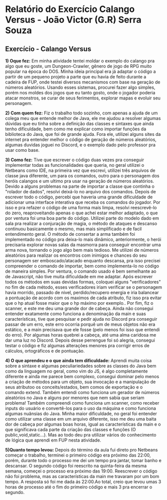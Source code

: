 # Relatório do Exercício Calango Versus - João Victor (G.R) Serra Souza 

## Exercício - Calango Versus

**1) Oque fez:**
Em minha atividade tentei moldar o exemplo do calango pra algo que eu goste, um Dungeon-Crawler, gênero de jogo de RPG muito popular na época do DOS. Minha ideia principal era já adaptar o código a partir de um pequeno projeto a parte que eu havia de feito durante a cadeira de FUP, onde testei diversos mecanismos com base na geração de números aleatórios.
Usando esses sistemas, procurei fazer algo simples, porém nos moldes dos jogos que eu tanto gosto, onde o jogador poderia atacar monstros, se curar de seus ferimentos, explorar mapas e evoluir seu personagem.

**2) Com quem fez:**
Fiz o trabalho todo sozinho, com apenas a ajuda de um colega meu que entende melhor de Java, ele me ajudou a resolver algumas dúvidas que eu tinha sobre a definição das classes e sintaxes que ainda tenho dificuldade, bem como me explicar como importar funções da biblioteca do Java, que foi de grande ajuda. Fora ele, utilizei alguns sites da internet pra entender melhor o código de geração de números aleatórios, algumas duvidas joguei no Discord, e o exemplo dado pelo professor pra usar como base.

**3) Como fez:**
Tive que escrever o código duas vezes pra conseguir implementar todas as funcionalidades que queria, no geral utilizei o Netbeans como IDE, na primeira vez que escrevi, utilizei três arquivos de classe java diferente, um para os comandos, outro para o personagem dos heróis calangos e um ultimo pra usar na geração de números aleatórios. Devido a alguns problemas na parte de importar a classe que continha o "rolador de dados", resolvi deixá-lo no arquivo dos comandos. Depois de escrever todo o código, percebi que haveria uma grande dificuldade de adicionar uma interface interativa que receba os comandos do jogador. Por isso e pra refazer o código de uma forma mais limpa, resolvi reescrevê-lo do zero, reaproveitando apenas o que achei estar melhor adaptado, o que por ventura foi uma boa parte do código.
Utilizei parte do modelo dado em sala pra realizar a conjuração de magia, o método de ataques e descanso continuou basicamente o mesmo, mas mais simplificado e de facil entendimento geral. O método de consertar a arma também foi implementado no código pra deixa-lo mais dinâmico, anteriormente, o herói precisaria explorar novas salas da masmorra para conseguir encontrar uma arma nova, tornando o jogo algo bem mais tedioso.
Me utilizei de números aleatórios para realizar os encontros com inimigos e chances do seu personagem ser emboscado/atacado enquanto descansa, pra isso precisei compreender o comando de importar, bem como implementa-lo no código de maneira simples. Por ventura, o comando usado é bem semelhante ao de Javascript, não tive muita dificuldade em me adaptar.
Após escrever todos os métodos em suas devidas formas, coloquei alguns "verificadores" no fim de cada método, esses verificadores iriam verificar se o personagem havia morrido, passado de nivel, perdido/recupero energia e iria balancear a pontuação de acordo com os maximos de cada atributo, fiz isso pra evitar que o hp atual fosse maior que o hp máximo por exemplo..
Por fim, fiz o scanner, e este me deu uma grande dor de cabeça. Ainda não consegui entender exatamente como funciona a denominação da main e suas características, tive que pesquisar e pedir ajuda no Discord pra conseguir passar de um erro, este erro ocorria porquê um de meus objetos não era estático, e a main precisava que ele fosse (pelo menos foi isso que entendi do erro). Por algumas horas quebrei a cabeça, até uma alma caridosa me dar uma luz no Discord.
Depois desse perrengue foi só alegria, consegui testar o código e fiz algumas alterações menores pra corrigir erros de cálculos, ortográficos e de pontuação.

**4) O que aprendeu e o que ainda tem dificuldade:**
Aprendi muita coisa sobre a sintaxe e algumas peculiariedades sobre as classes do Java bem como da linguagem no geral, como vim do JS, é algo completamente diferente e ainda me parece bem complexo, consegui dominar pelo menos a criação de métodos para um objeto, sua invocação e a manipulação de seus atributoo os conceits/estados, bem comos de exportação e o comando extend. Também entendi como funciona um gerador de números aleatórios no Java e alguns por menores que nem sabia que seriam problema! Também compreendi como funciona um scanner, como receber inputs do usuário e convertê-los para o uso da máquina e como funciona algumas nuânsias do Java.
Minha maior dificuldade, no geral foi entender como utilizar uma classe em um arquivo diferente, isso me deu uma baita dor de cabeça por algumas boas horas, igual as características da main e o que significava cada parte da criação das classes e funções (O public,void,static...). Mas ao todo deu pra utilizar vários do conhecimento de lógica que aprendi em FUP nesta atividade.

**5)Quanto tempo levou:**
Depois do término da aula fui direto pro Netbeans começar o trabalho, terminei o primeiro código era próximo das 22:00, porém, durante todo o processo me dei um tempo pra jantar, tomar banho e descansar. O segundo código foi reescrito na quinta-feira da mesma semana, começei o processo era próximo das 19:00. Reescrever o código não foi problema, mas as características da main me travaram por um bom tempo. A resposta só foi me dada ás 22:00.Ao total, creio que levou umas 3 horas de processo até o fim do primeiro código e mais 3 pra encerrar o segundo.